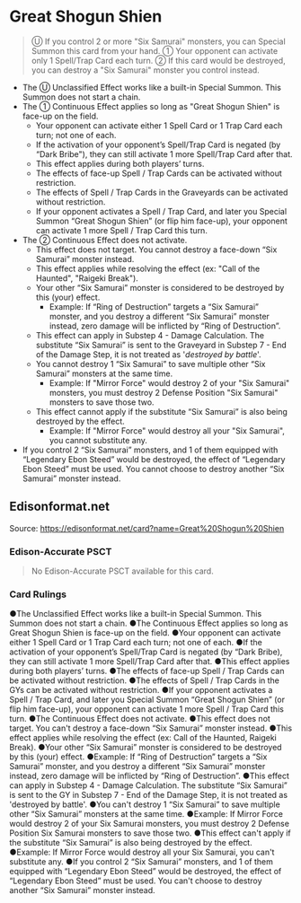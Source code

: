 # Great Shogun Shien

> Ⓤ If you control 2 or more "Six Samurai" monsters, you can Special Summon this card from your hand. ① Your opponent can activate only 1 Spell/Trap Card each turn. ② If this card would be destroyed, you can destroy a "Six Samurai" monster you control instead.

*   The Ⓤ Unclassified Effect works like a built-in Special Summon. This Summon does not start a chain.
*   The ① Continuous Effect applies so long as "Great Shogun Shien" is face-up on the field.
    *   Your opponent can activate either 1 Spell Card or 1 Trap Card each turn; not one of each.
    *   If the activation of your opponent’s Spell/Trap Card is negated (by “Dark Bribe"), they can still activate 1 more Spell/Trap Card after that.
    *   This effect applies during both players’ turns.
    *   The effects of face-up Spell / Trap Cards can be activated without restriction.
    *   The effects of Spell / Trap Cards in the Graveyards can be activated without restriction.
    *   If your opponent activates a Spell / Trap Card, and later you Special Summon “Great Shogun Shien” (or flip him face-up), your opponent can activate 1 more Spell / Trap Card this turn.
*   The ② Continuous Effect does not activate.
    *   This effect does not target. You cannot destroy a face-down “Six Samurai” monster instead.
    *   This effect applies while resolving the effect (ex: "Call of the Haunted", "Raigeki Break").
    *   Your other “Six Samurai” monster is considered to be destroyed by this (your) effect.
        *   Example: If “Ring of Destruction” targets a “Six Samurai” monster, and you destroy a different “Six Samurai” monster instead, zero damage will be inflicted by “Ring of Destruction”.
    *   This effect can apply in Substep 4 - Damage Calculation. The substitute “Six Samurai” is sent to the Graveyard in Substep 7 - End of the Damage Step, it is not treated as '_destroyed by battle_'.
    *   You cannot destroy 1 “Six Samurai” to save multiple other “Six Samurai” monsters at the same time.
        *   Example: If "Mirror Force" would destroy 2 of your "Six Samurai" monsters, you must destroy 2 Defense Position "Six Samurai" monsters to save those two.
    *   This effect cannot apply if the substitute “Six Samurai” is also being destroyed by the effect.
        *   Example: If "Mirror Force" would destroy all your "Six Samurai", you cannot substitute any.
*   If you control 2 “Six Samurai” monsters, and 1 of them equipped with “Legendary Ebon Steed” would be destroyed, the effect of “Legendary Ebon Steed” must be used. You cannot choose to destroy another “Six Samurai” monster instead.

## Edisonformat.net

Source: https://edisonformat.net/card?name=Great%20Shogun%20Shien

### Edison-Accurate PSCT

> No Edison-Accurate PSCT available for this card.

### Card Rulings

●The Unclassified Effect works like a built-in Special Summon. This Summon does not start a chain.
●The Continuous Effect applies so long as Great Shogun Shien is face-up on the field.
●Your opponent can activate either 1 Spell Card or 1 Trap Card each turn; not one of each.
●If the activation of your opponent’s Spell/Trap Card is negated (by “Dark Bribe), they can still activate 1 more Spell/Trap Card after that.
●This effect applies during both players’ turns.
●The effects of face-up Spell / Trap Cards can be activated without restriction.
●The effects of Spell / Trap Cards in the GYs can be activated without restriction.
●If your opponent activates a Spell / Trap Card, and later you Special Summon “Great Shogun Shien” (or flip him face-up), your opponent can activate 1 more Spell / Trap Card this turn.
●The Continuous Effect does not activate.
●This effect does not target. You can't destroy a face-down “Six Samurai” monster instead.
●This effect applies while resolving the effect (ex: Call of the Haunted, Raigeki Break).
●Your other “Six Samurai” monster is considered to be destroyed by this (your) effect.
●Example: If “Ring of Destruction” targets a “Six Samurai” monster, and you destroy a different “Six Samurai” monster instead, zero damage will be inflicted by “Ring of Destruction”.
●This effect can apply in Substep 4 - Damage Calculation. The substitute “Six Samurai” is sent to the GY in Substep 7 - End of the Damage Step, it is not treated as 'destroyed by battle'.
●You can't destroy 1 “Six Samurai” to save multiple other “Six Samurai” monsters at the same time.
●Example: If Mirror Force would destroy 2 of your Six Samurai monsters, you must destroy 2 Defense Position Six Samurai monsters to save those two.
●This effect can't apply if the substitute “Six Samurai” is also being destroyed by the effect.
●Example: If Mirror Force would destroy all your Six Samurai, you can't substitute any.
●If you control 2 “Six Samurai” monsters, and 1 of them equipped with “Legendary Ebon Steed” would be destroyed, the effect of “Legendary Ebon Steed” must be used. You can't choose to destroy another “Six Samurai” monster instead.
            